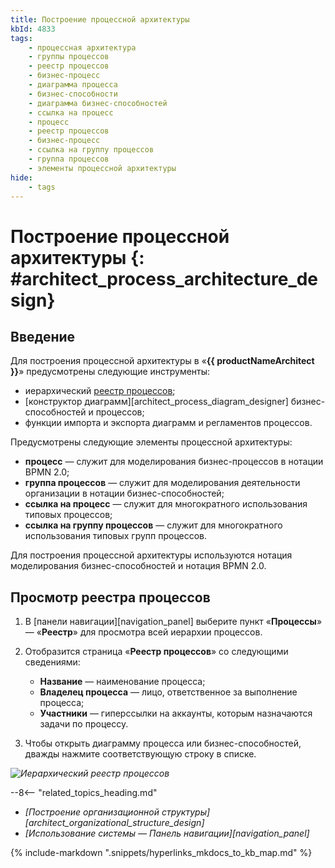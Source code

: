 ```yaml
---
title: Построение процессной архитектуры
kbId: 4833
tags:
    - процессная архитектура
    - группы процессов
    - реестр процессов
    - бизнес-процесс
    - диаграмма процесса
    - бизнес-способности
    - диаграмма бизнес-способностей
    - ссылка на процесс
    - процесс
    - реестр процессов
    - бизнес-процесс
    - ссылка на группу процессов
    - группа процессов
    - элементы процессной архитектуры
hide:
    - tags
---
```


# Построение процессной архитектуры {: #architect_process_architecture_design}

## Введение

Для построения процессной архитектуры в «**{{ productNameArchitect }}**» предусмотрены следующие инструменты:

* иерархический [реестр процессов](#architect_process_architecture_design);
* [конструктор диаграмм][architect_process_diagram_designer] бизнес-способностей и процессов;
* функции импорта и экспорта диаграмм и регламентов процессов.

Предусмотрены следующие элементы процессной архитектуры:

* **процесс** — служит для моделирования бизнес-процессов в нотации BPMN 2.0;
* **группа процессов** — служит для моделирования деятельности организации в нотации бизнес-способностей;
* **ссылка на процесс** — служит для многократного использования типовых процессов;
* **ссылка на группу процессов** — служит для многократного использования типовых групп процессов.

Для построения процессной архитектуры используются нотация моделирования бизнес-способностей и нотация BPMN 2.0.

## Просмотр реестра процессов

1. В [панели навигации][navigation_panel] выберите пункт «**Процессы**» — «**Реестр**» для просмотра всей иерархии процессов.
2. Отобразится страница «**Реестр процессов**» со следующими сведениями:

    * **Название** — наименование процесса;
    * **Владелец процесса** — лицо, ответственное за выполнение процесса;
    * **Участники** — гиперссылки на аккаунты, которым назначаются задачи по процессу.

3. Чтобы открыть диаграмму процесса или бизнес-способностей, дважды нажмите соответствующую строку в списке.

*![Иерархический реестр процессов](img/process_architecture_modeling_registry.png)*

<div class="relatedTopics" markdown="block">

--8<-- "related_topics_heading.md"

- _[Построение организационной структуры][architect_organizational_structure_design]_
- _[Использование системы — Панель навигации][navigation_panel]_

</div>

{% include-markdown ".snippets/hyperlinks_mkdocs_to_kb_map.md" %}
